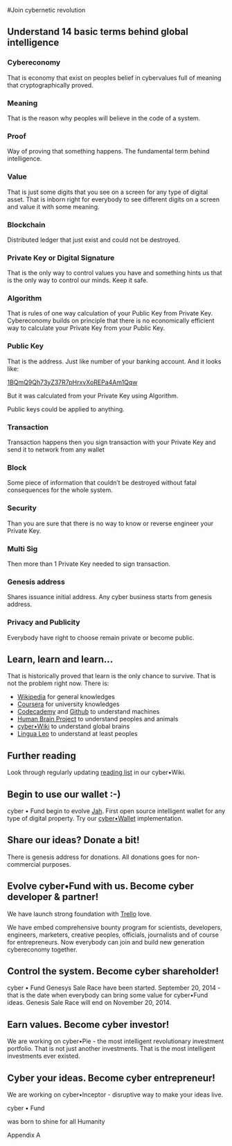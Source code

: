 #Join cybernetic revolution

<h2 class="c9"><a name="h.pe0t2ody2f5j"></a><span>Understand 14 basic terms behind global intelligence</span></h2><h3 class="c9 c16"><a name="h.yksn9enar2tp"></a><span>Cybereconomy</span></h3><p class="c9"><span>That is economy that exist on peoples belief in cybervalues full of meaning that cryptographically proved.</span></p><h3 class="c9 c16"><a name="h.tuflf53x63r"></a><span>Meaning</span></h3><p class="c9 c77 c34"><span>That is the reason why peoples will believe in the code of a system.</span></p><h3 class="c9 c16"><a name="h.frts7f21jbh6"></a><span>Proof</span></h3><p class="c9 c77 c34"><span>Way of proving that something happens. The fundamental term behind intelligence.</span></p><h3 class="c9 c24 c16"><a name="h.t4l9527k2dlh"></a><span>Value</span></h3><p class="c9"><span>That is just some digits that you see on a screen for any type of digital asset. That is inborn right for everybody to see different digits on a screen and value it with some meaning.</span></p><h3 class="c9 c16"><a name="h.cp1912nryp28"></a><span>Blockchain</span></h3><p class="c9"><span>Distributed ledger that just exist and could not be destroyed.</span></p><h3 class="c9 c16"><a name="h.x18p8qd83u7t"></a><span>Private Key or Digital Signature</span></h3><p class="c9 c77 c34"><span>That is the only way to control values you have and something hints us that is the only way to control our minds. Keep it safe.</span></p><h3 class="c9 c16"><a name="h.xhl0kd5bxbuo"></a><span>Algorithm</span></h3><p class="c9"><span>That is rules of one way calculation of your Public Key from Private Key. Cybereconomy builds on principle that there is no economically efficient way to calculate your Private Key from your Public Key. </span></p><h3 class="c9 c16"><a name="h.uxiymknb0ol"></a><span>Public Key</span></h3><p class="c9 c77 c34"><span>That is the address. Just like number of your banking account. And it looks like:</span></p><p class="c9 c77 c34"><span class="c8"><a class="c3" href="https://www.google.com/url?q=https%3A%2F%2Fwww.coinprism.info%2Faddress%2F1BQmQ9Qh73yZ37R7pHrxvXoREPa4Am1Qqw&amp;sa=D&amp;sntz=1&amp;usg=AFQjCNGLLezKVQ_kRFDYdPnvTMZnrm2j0w">1BQmQ9Qh73yZ37R7pHrxvXoREPa4Am1Qqw</a></span></p><p class="c9"><span>But it was calculated from your Private Key using Algorithm.</span></p><p class="c9 c77 c34"><span>Public keys could be applied to anything.</span></p><h3 class="c9 c16"><a name="h.nqvq7rzd7ggj"></a><span>Transaction</span></h3><p class="c9 c77 c34"><span>Transaction happens then you sign transaction with your Private Key and send it to network from any wallet</span></p><h3 class="c9 c16"><a name="h.9ez5xtvzt86u"></a><span>Block</span></h3><p class="c9 c77 c34"><span>Some piece of information that couldn&rsquo;t be destroyed without fatal consequences for the whole system.</span></p><h3 class="c9 c24 c16"><a name="h.tz6urrqoxq5s"></a><span>Security</span></h3><p class="c9"><span>Than you are sure that there is no way to know or reverse engineer your Private Key.</span></p><h3 class="c9 c24 c16"><a name="h.1xzk2r3fusu1"></a><span>Multi Sig</span></h3><p class="c9"><span>Then more than 1 Private Key needed to sign transaction.</span></p><h3 class="c9 c16"><a name="h.pz675xggxykg"></a><span>Genesis address</span></h3><p class="c9"><span>Shares issuance initial address. Any cyber business starts from genesis address. </span></p><h3 class="c9 c16"><a name="h.uu9d29fswlis"></a><span>Privacy and Publicity</span></h3><p class="c9"><span>Everybody have right to choose remain private or become public.</span></p><p class="c5"><span></span></p><h2 class="c9"><a name="h.3l3o1v5lzhm2"></a><span>Learn, learn and learn...</span></h2><p class="c9"><span>That is historically proved that learn is the only chance to survive. That is not the problem right now. There is:</span></p><ul class="c15 lst-kix_geebkyj4xw32-0 start"><li class="c9 c19"><span class="c8"><a class="c3" href="http://www.google.com/url?q=http%3A%2F%2Fbit.ly%2F1tyie8H&amp;sa=D&amp;sntz=1&amp;usg=AFQjCNF94mmHpO7d5N16_VQ11G6Do8_b6w">Wikipedia</a></span><span>&nbsp;for general knowledges</span></li><li class="c9 c19"><span class="c8"><a class="c3" href="http://www.google.com/url?q=http%3A%2F%2Fbit.ly%2F1wgdidp&amp;sa=D&amp;sntz=1&amp;usg=AFQjCNE-xTWXcu6pvUAg7KWqDDgbUpgOug">Coursera</a></span><span>&nbsp;for university knowledges</span></li><li class="c9 c19"><span class="c8"><a class="c3" href="http://www.google.com/url?q=http%3A%2F%2Fbit.ly%2F1uwrQT3&amp;sa=D&amp;sntz=1&amp;usg=AFQjCNHhora5cwslUiVEyKABJybpEHTIQQ">Codecademy</a></span><span>&nbsp;and </span><span class="c8"><a class="c3" href="http://www.google.com/url?q=http%3A%2F%2Fbit.ly%2FYuodSS&amp;sa=D&amp;sntz=1&amp;usg=AFQjCNGU0NprNG0ZXW6KoVonocyI9TUtPQ">Github</a></span><span>&nbsp;to understand machines</span></li><li class="c9 c19"><span class="c8"><a class="c3" href="http://www.google.com/url?q=http%3A%2F%2Fbit.ly%2F1qM8fww&amp;sa=D&amp;sntz=1&amp;usg=AFQjCNFPsovakrFnr97fiP3aloQGvvSyIQ">Human Brain Project</a></span><span>&nbsp;to understand peoples and animals</span></li><li class="c9 c19"><span class="c8"><a class="c3" href="http://www.google.com/url?q=http%3A%2F%2Fbit.ly%2F1osIUV6&amp;sa=D&amp;sntz=1&amp;usg=AFQjCNHQgzCI9TrYe5ksj0lHUEPEGWv3uQ">cyber&bull;Wiki</a></span><span>&nbsp;to understand global brains</span></li><li class="c9 c19"><span class="c8"><a class="c3" href="http://www.google.com/url?q=http%3A%2F%2Fbit.ly%2FWKkU8z&amp;sa=D&amp;sntz=1&amp;usg=AFQjCNEj3acMjDd13TWiu60i6ePp4QPY3g">Lingua Leo</a></span><span>&nbsp;to understand at least peoples</span></li></ul><h2 class="c9"><a name="h.8sj853o1tzwn"></a><span>Further reading</span></h2><p class="c9"><span>Look through regularly updating </span><span class="c8"><a class="c3" href="http://www.google.com/url?q=http%3A%2F%2Fbit.ly%2F1rWW8AI&amp;sa=D&amp;sntz=1&amp;usg=AFQjCNHLsTR3wyPfFBmdw3NSoYPnwY7hWw">reading list</a></span><span>&nbsp;in our cyber&bull;Wiki.</span></p><h2 class="c9"><a name="h.9qkk7k6herj2"></a><span>Begin to use our wallet :-)</span></h2><p class="c9"><span>cyber &bull; Fund begin to evolve </span><span class="c8"><a class="c3" href="http://www.google.com/url?q=http%3A%2F%2Fbit.ly%2F1luAKQI&amp;sa=D&amp;sntz=1&amp;usg=AFQjCNH4Ue8cn_5GKlKuzdoVewOMAgqzoA">Jah</a></span><span>. First open source intelligent wallet for any type of digital property. Try our </span><span class="c8"><a class="c3" href="http://www.google.com/url?q=http%3A%2F%2Fbit.ly%2F1CT6GmT&amp;sa=D&amp;sntz=1&amp;usg=AFQjCNGPlKgszxXbjGb_0QNiuOX86xC9Ww">cyber&bull;Wallet</a></span><span>&nbsp;implementation.</span></p><h2 class="c9"><a name="h.7s91wis0j76i"></a><span>Share our ideas? Donate a bit!</span></h2><p class="c9"><span>There is </span><span>genesis address </span><span>for donations. All donations goes for non-commercial purposes.</span></p><h2 class="c9"><a name="h.sglz94v8ieor"></a><span>Evolve cyber&bull;Fund with us. Become cyber developer &amp; partner!</span></h2><p class="c9"><span>We have launch strong foundation with </span><span class="c8"><a class="c3" href="http://www.google.com/url?q=http%3A%2F%2Fbit.ly%2F1uICntJ&amp;sa=D&amp;sntz=1&amp;usg=AFQjCNEVkHX18sm9IoOVgmOMuGf4NHdrAw">Trello</a></span><span>&nbsp;love.</span></p><p class="c9"><span>We have embed comprehensive bounty program for scientists, developers, engineers, marketers, creative peoples, officials, journalists and of course for entrepreneurs. Now everybody can join and build new generation cybereconomy together. </span></p><h2 class="c9"><a name="h.8ot2w79r808c"></a><span>Control the system. Become cyber shareholder!</span></h2><p class="c9"><span>cyber &bull; Fund Genesys Sale Race have been started. September 20, 2014 - that is the date when everybody can bring some value for cyber&bull;Fund ideas. Genesis Sale Race will end on November 20, 2014.</span></p><h2 class="c9"><a name="h.gsk4taelrllf"></a><span>Earn values. Become cyber investor!</span></h2><p class="c9 c64"><span>We are working on cyber&bull;Pie - the most intelligent revolutionary investment portfolio. That is not just another investments. That is the most intelligent investments ever existed.</span></p><h2 class="c9 c64"><a name="h.p4kvciruql47"></a><span>Cyber your ideas. Become cyber entrepreneur!</span></h2><p class="c9 c64"><span>We are working on cyber&bull;Inceptor - disruptive way to make your ideas live.</span></p><p class="c5 c33 c51"><span class="c89 c11"></span></p><p class="c9 c57"><span class="c73">cyber </span><span class="c71">&bull;</span><span class="c73">&nbsp;Fund</span></p><p class="c9 c57"><span>was born to shine for all Humanity</span></p><p class="c9 c109"><span class="c13">Appendix A</span></p><h1 class="c9 c16 c57"><a name="h.22zj2omc9zsv"></a>
